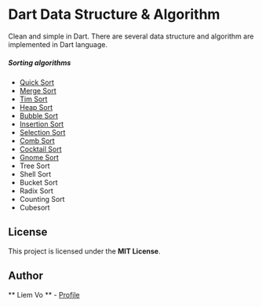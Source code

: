 # Dart Data Structure & Algorithm

Clean and simple in Dart. There are several data structure and algorithm are implemented in Dart language.

##### Sorting algorithms
- [Quick Sort](https://github.com/liemvo/Dart_DataStructure_Algorithm/blob/master/Algorithm/QuickSort/QuickSort.dart)
- [Merge Sort](https://github.com/liemvo/Dart_DataStructure_Algorithm/blob/master/Algorithm/MergeSort/MergeSort.dart)
- [Tim Sort](https://github.com/liemvo/Dart_DataStructure_Algorithm/blob/master/Algorithm/TimSort/TimSort.dart)
- [Heap Sort](https://github.com/liemvo/Dart_DataStructure_Algorithm/blob/master/Algorithm/HeapSort/HeapSort.dart)
- [Bubble Sort](https://github.com/liemvo/Dart_DataStructure_Algorithm/blob/master/Algorithm/BubbleSort/BubbleSort.dart)
- [Insertion Sort](https://github.com/liemvo/Dart_DataStructure_Algorithm/blob/master/Algorithm/BubbleSort/BubbleSort.dart)
- [Selection Sort](https://github.com/liemvo/Dart_DataStructure_Algorithm/blob/master/Algorithm/SelectionSort/SelectionSort.dart)
- [Comb Sort](https://github.com/liemvo/Dart_DataStructure_Algorithm/blob/master/Algorithm/CombSort/CombSort.dart)
- [Cocktail Sort](https://github.com/liemvo/Dart_DataStructure_Algorithm/blob/master/Algorithm/CocktailSort/CocktailSort.dart)
- [Gnome Sort](https://github.com/liemvo/Dart_DataStructure_Algorithm/blob/master/Algorithm/GnomeSort/GnomeSort.dart)
- Tree Sort
- Shell Sort
- Bucket Sort
- Radix Sort
- Counting Sort
- Cubesort

## License

This project is licensed under the **MIT License**.

## Author
** Liem Vo ** - [Profile](https://github.com/liemvo/Dart_DataStructure_Algorithm/blob/master/Algorithm/BubbleSort/BubbleSort.dart)
